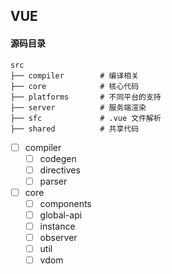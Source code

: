 ## VUE



#### 源码目录

```
src
├── compiler        # 编译相关 
├── core            # 核心代码 
├── platforms       # 不同平台的支持
├── server          # 服务端渲染
├── sfc             # .vue 文件解析
├── shared          # 共享代码
```



* [ ] compiler
  * [ ] codegen
  * [ ] directives
  * [ ] parser
* [ ] core
  * [ ] components
  * [ ] global-api
  * [ ] instance
  * [ ] observer
  * [ ] util
  * [ ] vdom